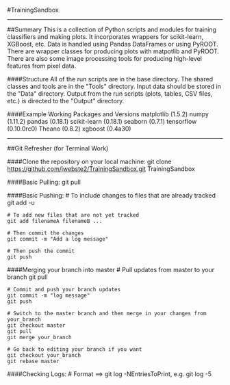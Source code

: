 #TrainingSandbox

***
##Summary
This is a collection of Python scripts and modules for training classifiers and making plots. It incorporates wrappers for scikit-learn, XGBoost, etc. Data is handled using Pandas DataFrames or using PyROOT. There are wrapper classes for producing plots with matpotlib and PyROOT. There are also some image processing tools for producing high-level features from pixel data.

####Structure
All of the run scripts are in the base directory. The shared classes and tools are in the "Tools" directory. Input data should be stored in the "Data" directory. Output from the run scripts (plots, tables, CSV files, etc.) is directed to the "Output" directory.

####Example Working Packages and Versions
    matplotlib (1.5.2)
    numpy (1.11.2)
    pandas (0.18.1)
    scikit-learn (0.18.1)
    seaborn (0.7.1)
    tensorflow (0.10.0rc0)
    Theano (0.8.2)
    xgboost (0.4a30)

***
##Git Refresher (for Terminal Work)

####Clone the repository on your local machine:
    git clone https://github.com/jwebste2/TrainingSandbox.git TrainingSandbox

####Basic Pulling:
    git pull

####Basic Pushing:
    # To include changes to files that are already tracked
    git add -u

    # To add new files that are not yet tracked
    git add filenameA filenameB ...

    # Then commit the changes    
    git commit -m "Add a log message"

    # Then push the commit
    git push

####Merging your branch into master
    # Pull updates from master to your branch
    git pull

    # Commit and push your branch updates
    git commit -m "log message"
    git push

    # Switch to the master branch and then merge in your changes from your_branch
    git checkout master
    git pull
    git merge your_branch

    # Go back to editing your branch if you want
    git checkout your_branch
    git rebase master


####Checking Logs:
    # Format ==> git log -NEntriesToPrint, e.g.
    git log -5
